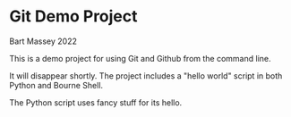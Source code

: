 # Git Demo Project
Bart Massey 2022

This is a demo project for using Git and Github from the
command line.

It will disappear shortly.
The project includes a "hello world" script
in both Python and Bourne Shell.

The Python script uses fancy stuff for its hello.
